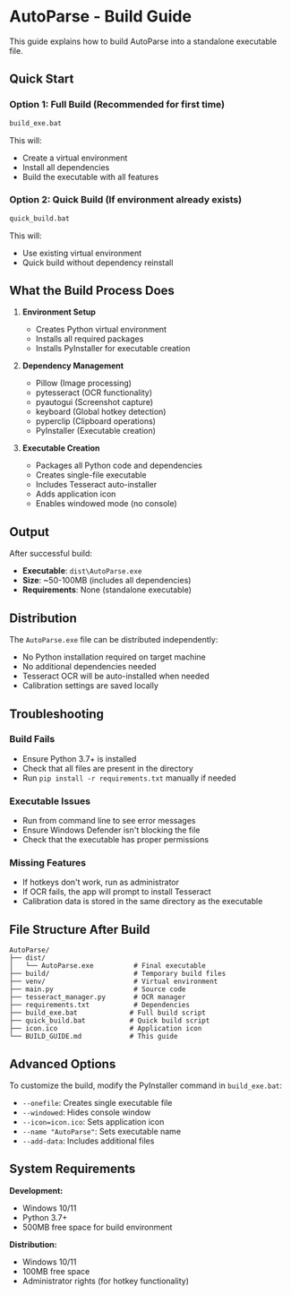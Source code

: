 # AutoParse - Build Guide

This guide explains how to build AutoParse into a standalone executable file.

## Quick Start

### Option 1: Full Build (Recommended for first time)
```bash
build_exe.bat
```
This will:
- Create a virtual environment
- Install all dependencies
- Build the executable with all features

### Option 2: Quick Build (If environment already exists)
```bash
quick_build.bat
```
This will:
- Use existing virtual environment
- Quick build without dependency reinstall

## What the Build Process Does

1. **Environment Setup**
   - Creates Python virtual environment
   - Installs all required packages
   - Installs PyInstaller for executable creation

2. **Dependency Management**
   - Pillow (Image processing)
   - pytesseract (OCR functionality)
   - pyautogui (Screenshot capture)
   - keyboard (Global hotkey detection)
   - pyperclip (Clipboard operations)
   - PyInstaller (Executable creation)

3. **Executable Creation**
   - Packages all Python code and dependencies
   - Creates single-file executable
   - Includes Tesseract auto-installer
   - Adds application icon
   - Enables windowed mode (no console)

## Output

After successful build:
- **Executable**: `dist\AutoParse.exe`
- **Size**: ~50-100MB (includes all dependencies)
- **Requirements**: None (standalone executable)

## Distribution

The `AutoParse.exe` file can be distributed independently:
- No Python installation required on target machine
- No additional dependencies needed
- Tesseract OCR will be auto-installed when needed
- Calibration settings are saved locally

## Troubleshooting

### Build Fails
- Ensure Python 3.7+ is installed
- Check that all files are present in the directory
- Run `pip install -r requirements.txt` manually if needed

### Executable Issues
- Run from command line to see error messages
- Ensure Windows Defender isn't blocking the file
- Check that the executable has proper permissions

### Missing Features
- If hotkeys don't work, run as administrator
- If OCR fails, the app will prompt to install Tesseract
- Calibration data is stored in the same directory as the executable

## File Structure After Build

```
AutoParse/
├── dist/
│   └── AutoParse.exe          # Final executable
├── build/                     # Temporary build files
├── venv/                      # Virtual environment
├── main.py                    # Source code
├── tesseract_manager.py       # OCR manager
├── requirements.txt           # Dependencies
├── build_exe.bat             # Full build script
├── quick_build.bat           # Quick build script
├── icon.ico                  # Application icon
└── BUILD_GUIDE.md            # This guide
```

## Advanced Options

To customize the build, modify the PyInstaller command in `build_exe.bat`:

- `--onefile`: Creates single executable file
- `--windowed`: Hides console window
- `--icon=icon.ico`: Sets application icon
- `--name "AutoParse"`: Sets executable name
- `--add-data`: Includes additional files

## System Requirements

**Development:**
- Windows 10/11
- Python 3.7+
- 500MB free space for build environment

**Distribution:**
- Windows 10/11
- 100MB free space
- Administrator rights (for hotkey functionality)
